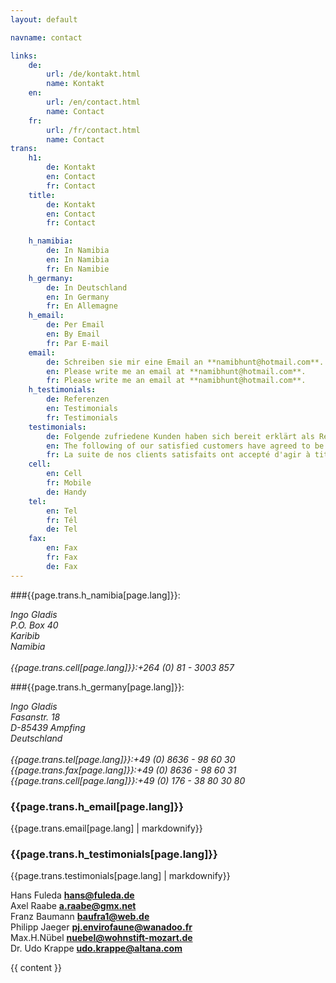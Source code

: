 ```yaml
---
layout: default

navname: contact

links:
    de:
        url: /de/kontakt.html
        name: Kontakt
    en:
        url: /en/contact.html
        name: Contact
    fr:
        url: /fr/contact.html
        name: Contact
trans:
    h1:
        de: Kontakt
        en: Contact
        fr: Contact
    title:
        de: Kontakt
        en: Contact
        fr: Contact

    h_namibia:
        de: In Namibia
        en: In Namibia
        fr: En Namibie
    h_germany:
        de: In Deutschland
        en: In Germany
        fr: En Allemagne
    h_email:
        de: Per Email
        en: By Email
        fr: Par E-mail
    email:
        de: Schreiben sie mir eine Email an **namibhunt@hotmail.com**.
        en: Please write me an email at **namibhunt@hotmail.com**.
        fr: Please write me an email at **namibhunt@hotmail.com**.
    h_testimonials:
        de: Referenzen
        en: Testimonials
        fr: Testimonials
    testimonials:
        de: Folgende zufriedene Kunden haben sich bereit erklärt als Referenz zur Verfügung zu stehen.
        en: The following of our satisfied customers have agreed to be available as a reference.
        fr: La suite de nos clients satisfaits ont accepté d'agir à titre de référence.
    cell:
        en: Cell
        fr: Mobile
        de: Handy
    tel:
        en: Tel
        fr: Tél
        de: Tel
    fax:
        en: Fax
        fr: Fax
        de: Fax
---
```


###{{page.trans.h_namibia[page.lang]}}:
<!-- 
Ingo Gladis<br>
P.O. Box 40<br>
Karibib -->
<address class="vcard">
  <span class="fn">Ingo Gladis</span><br>
  <span class="adr">
    <span class="street-address">P.O. Box 40</span><br>
    <span class="locality">Karibib</span><br>
    <span class="country-name">Namibia</span>
  </span><br><br>
  <!-- <span class="tel-home-description">{{page.trans.tel[page.lang]}}:</span><span class="tel home">+264 (0) 64 - 55 08 90</span> <br>-->
  <span class="tel-home-description">{{page.trans.cell[page.lang]}}:</span><span class="tel cell">+264 (0) 81 - 3003 857</span><br>
</address>




###{{page.trans.h_germany[page.lang]}}:
<!-- 
Ingo Gladis<br>
Fasanstr. 18 <br>
84539 Ampfing -->
<address class="vcard">
  <span class="fn">Ingo Gladis</span><br>
  <span class="adr">
    <span class="street-address">Fasanstr. 18</span><br>
    <span class="postal-code">D-85439</span>
    <span class="locality">Ampfing</span><br>
    <span class="country-name">Deutschland</span>
  </span><br><br>
  <span class="tel-home-description">{{page.trans.tel[page.lang]}}:</span><span class="tel home">+49 (0) 8636 - 98 60 30</span><br>
  <span class="tel-fax-description">{{page.trans.fax[page.lang]}}:</span><span class="tel fax">+49 (0) 8636 - 98 60 31</span><br>
  <span class="tel-cell-description">{{page.trans.cell[page.lang]}}:</span><span class="tel cell">+49 (0) 176 - 38 80 30 80</span><br>
</address>


### {{page.trans.h_email[page.lang]}}
{{page.trans.email[page.lang] | markdownify}}
<!-- Please write me an email at **namibhunt@hotmail.com**. -->

### {{page.trans.h_testimonials[page.lang]}}
{{page.trans.testimonials[page.lang] | markdownify}}
<!-- The following of our satisfied customers have agreed to be available as a reference. -->

Hans Fuleda     **hans@fuleda.de**<br>
Axel Raabe       **a.raabe@gmx.net**<br>
Franz Baumann **baufra1@web.de**<br>
Philipp Jaeger **pj.envirofaune@wanadoo.fr**<br>
Max.H.Nübel   **nuebel@wohnstift-mozart.de**<br>
Dr. Udo Krappe  **udo.krappe@altana.com**<br>


{{ content }}
